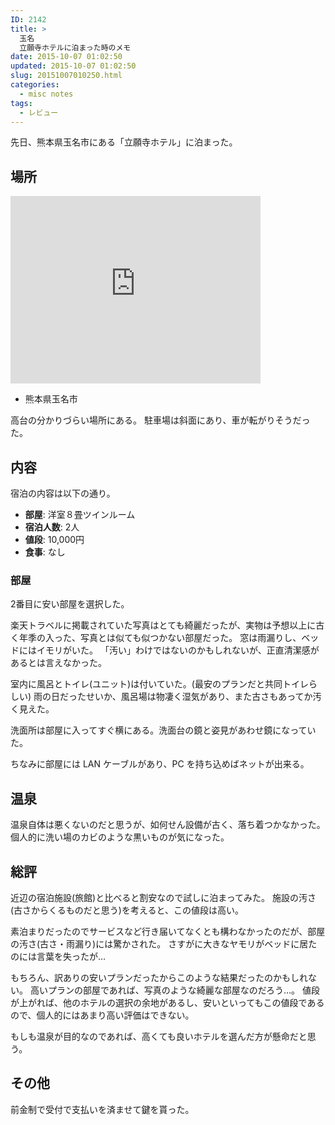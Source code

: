 ```yaml
---
ID: 2142
title: >
  玉名
  立願寺ホテルに泊まった時のメモ
date: 2015-10-07 01:02:50
updated: 2015-10-07 01:02:50
slug: 20151007010250.html
categories:
  - misc notes
tags:
  - レビュー
---
```


先日、熊本県玉名市にある「立願寺ホテル」に泊まった。

<!--more-->
<h2>場所</h2>
<div class="gmap">
<iframe src="https://www.google.com/maps/embed?pb=!1m18!1m12!1m3!1d488.2615222587991!2d130.55740917959324!3d32.93849243122592!2m3!1f0!2f0!3f0!3m2!1i1024!2i768!4f13.1!3m3!1m2!1s0x0000000000000000%3A0x163d564f6aa805a0!2z546J5ZCN5rip5rOJIOeri-mhmOWvuua4qeazieODm-ODhuODqw!5e0!3m2!1sja!2sjp!4v1444147599849" width="400" height="300" frameborder="0" style="border:0" allowfullscreen></iframe>
</div>

<ul>
  <li>熊本県玉名市</li>
</ul>

高台の分かりづらい場所にある。
駐車場は斜面にあり、車が転がりそうだった。

<h2>内容</h2>
宿泊の内容は以下の通り。
<ul>
  <li><b>部屋</b>:
洋室８畳ツインルーム</li>
  <li><b>宿泊人数</b>:
2人</li>
  <li><b>値段</b>:
10,000円</li>
  <li><b>食事</b>:
なし</li>
</ul>

<h3>部屋</h3>
2番目に安い部屋を選択した。

楽天トラベルに掲載されていた写真はとても綺麗だったが、実物は予想以上に古く年季の入った、写真とは似ても似つかない部屋だった。
窓は雨漏りし、ベッドにはイモリがいた。
「汚い」わけではないのかもしれないが、正直清潔感があるとは言えなかった。

室内に風呂とトイレ(ユニット)は付いていた。(最安のプランだと共同トイレらしい)
雨の日だったせいか、風呂場は物凄く湿気があり、また古さもあってか汚く見えた。

洗面所は部屋に入ってすぐ横にある。洗面台の鏡と姿見があわせ鏡になっていた。

ちなみに部屋には LAN ケーブルがあり、PC を持ち込めばネットが出来る。

<h2>温泉</h2>
温泉自体は悪くないのだと思うが、如何せん設備が古く、落ち着つかなかった。
個人的に洗い場のカビのような黒いものが気になった。

<h2>総評</h2>
近辺の宿泊施設(旅館)と比べると割安なので試しに泊まってみた。
施設の汚さ(古さからくるものだと思う)を考えると、この値段は高い。

素泊まりだったのでサービスなど行き届いてなくとも構わなかったのだが、部屋の汚さ(古さ・雨漏り)には驚かされた。
さすがに大きなヤモリがベッドに居たのには言葉を失ったが…

もちろん、訳ありの安いプランだったからこのような結果だったのかもしれない。
高いプランの部屋であれば、写真のような綺麗な部屋なのだろう…。
値段が上がれば、他のホテルの選択の余地があるし、安いといってもこの値段であるので、個人的にはあまり高い評価はできない。

もしも温泉が目的なのであれば、高くても良いホテルを選んだ方が懸命だと思う。

<h2>その他</h2>
前金制で受付で支払いを済ませて鍵を貰った。

<div style="display:none" itemscope itemtype="http://schema.org/Review">

  <div itemprop="itemReviewed" itemscope itemtype="https://schema.org/Hotel">
    <span itemprop="name">立願寺温泉ホテル</span>
  </div>
  
  <span itemprop="reviewRating" itemscope itemtype="http://schema.org/Rating">
    <span itemprop="worstRating">0</span>
    <span itemprop="ratingValue">1</span>
    <span itemprop="bestRating">5</span>
  </span>
  
  <span itemprop="author" itemscope itemtype="http://schema.org/Person">
    <span itemprop="name">hiro</span>
  </span>
  
</div>
